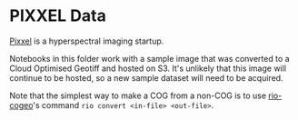 # PIXXEL Data

[Pixxel](https://www.pixxel.space/) is a hyperspectral imaging startup.

Notebooks in this folder work with a sample image that was converted
to a Cloud Optimised Geotiff and hosted on S3. It's unlikely that this
image will continue to be hosted, so a new sample dataset will need
to be acquired.

Note that the simplest way to make a COG from a non-COG is to use
[rio-cogeo](https://github.com/cogeotiff/rio-cogeo)'s command
`rio convert <in-file> <out-file>`.